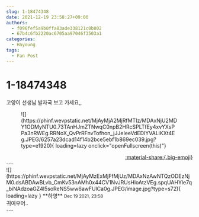 ```yaml
---
slug: 1-18474348
date: 2021-12-19 23:58:27+09:00
authors:
  - f096fef5a9b0ffa83ade338121c0b802
  - 67b4c6fb2220ac6705aa97046f3503a1
categories:
  - Hayoung
tags:
  - Fan Post
---
```


# 1-18474348

<div class="post-container" markdown="1">
<div class="content-container md-sidebar__scrollwrap" markdown="1">

고양이 선생님 발자국 보고 가세요,,
<figure markdown="1">
![](https://phinf.wevpstatic.net/MjAyMjA2MjRfMTIz/MDAxNjU2MDY1ODMyNTU0.73TAnHJmZTNwqC0npB2HRcSPLTfEy4xvYXsPPa3nRWEg.RRNoX_QvPrRFnvTofhon_jJJeIeeVdEDIYVALiKXt4Eg.JPEG/6257a23dcad14f14b2bce5ebf1b869ec039.jpg?type=e1920){ loading=lazy onclick="openFullscreen(this)"}
</figure>


</div>
</div>

<div style="text-align: right;" markdown="1">
<a href="https://weverse.io/fromis9/fanpost/1-18474348" style="text-align: right;">:material-share:{.big-emoji}</a>
</div>
---

<div class="comments-container md-sidebar__scrollwrap" markdown="1">
<div class="comment" markdown="1">
<div class='id-container' markdown="1">
![](https://phinf.wevpstatic.net/MjAyMzExMjFfMjUz/MDAxNzAwNTQzODEzNjM0.dsABDAwBLvb_CmKv53nAMh0x44CV1NvJRUsHloAtzVEg.spqUAHYle7q_biNAdzoaGZ4l5soReNS5ww6awFUlCa0g.JPEG/image.jpg?type=s72){ loading=lazy }
**<span class="artist">하영</span>** <small>Dec 19 2021, 23:58</small><br>
</div>
<div class='comment-body' markdown="1">
귀여우어..
</div>
</div>
</div>
---
